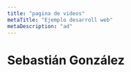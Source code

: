 ```yaml
---
title: "pagina de videos"
metaTitle: "Ejemplo desarroll web"
metaDescription: "ad"
--- 
```

# Sebastián González 

<Youtube youtubeId="lwJyLKoBZEI"/>
